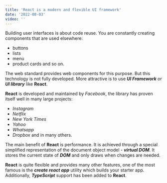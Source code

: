 ```yaml
---
title: 'React is a modern and flexible UI framework'
date: '2022-08-03'
video: ''
---
```


Building user interfaces is about code reuse. You are constantly creating components that are used elsewhere:
- buttons
- lists
- menu
- product cards
and so on.

The web standard provides web components for this purpose. But this technology is not fully developed. More attractive is to use ***UI Framework*** or ***UI library*** like **React**.

**React** is developed and maintained by _Facebook_, the library has proven itself well in many large projects:
- _Instagram_
- _Netflix_
- _New York Times_
- _Yahoo_
- _Whatsapp_
- _Dropbox_
and in many others.

The main benefit of **React** is performance. It is achieved through a special simplified representation of the document object model - ***virtual DOM***. It stores the current state of ***DOM*** and only draws when changes are needed.

**React** is quite flexible and provides many other features, one of the most famous is the ***create react app*** utility which builds your starter app. Additionally, ***TypeScript*** support has been added to **React**.
